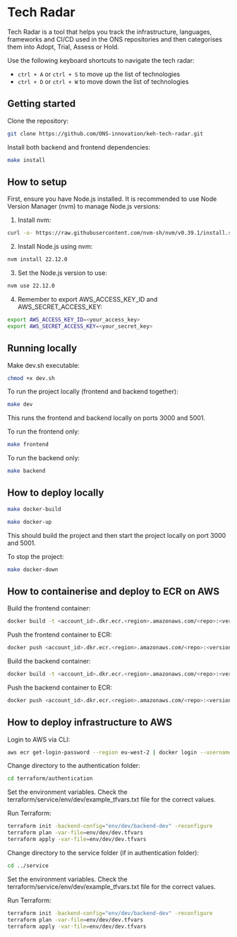 # Tech Radar

Tech Radar is a tool that helps you track the infrastructure, languages, frameworks and CI/CD used in the ONS repositories and then categorises them into Adopt, Trial, Assess or Hold.

Use the following keyboard shortcuts to navigate the tech radar:

- `ctrl + A` or `ctrl + S` to move up the list of technologies
- `ctrl + D` or `ctrl + W` to move down the list of technologies

## Getting started

Clone the repository:
```bash
git clone https://github.com/ONS-innovation/keh-tech-radar.git
```

Install both backend and frontend dependencies:
```bash
make install
```
## How to setup

First, ensure you have Node.js installed. It is recommended to use Node Version Manager (nvm) to manage Node.js versions:

1. Install nvm:
```bash
curl -o- https://raw.githubusercontent.com/nvm-sh/nvm/v0.39.1/install.sh | bash
```

2. Install Node.js using nvm:
```bash
nvm install 22.12.0
```

3. Set the Node.js version to use:
```bash
nvm use 22.12.0
```

4. Remember to export AWS_ACCESS_KEY_ID and AWS_SECRET_ACCESS_KEY:
```bash
export AWS_ACCESS_KEY_ID=<your_access_key>
export AWS_SECRET_ACCESS_KEY=<your_secret_key>
```
## Running locally

Make dev.sh executable:
```bash
chmod +x dev.sh
```

To run the project locally (frontend and backend together):
```bash
make dev
```
This runs the frontend and backend locally on ports 3000 and 5001.

To run the frontend only:
```bash
make frontend
```

To run the backend only:
```bash
make backend
```

## How to deploy locally

```bash
make docker-build
```

```bash
make docker-up
```

This should build the project and then start the project locally on port 3000 and 5001.

To stop the project:
```bash
make docker-down
```

## How to containerise and deploy to ECR on AWS

Build the frontend container:

```bash
docker build -t <account_id>.dkr.ecr.<region>.amazonaws.com/<repo>:<version_tag> ./frontend
```

Push the frontend container to ECR:

```bash
docker push <account_id>.dkr.ecr.<region>.amazonaws.com/<repo>:<version_tag>
```

Build the backend container:

```bash
docker build -t <account_id>.dkr.ecr.<region>.amazonaws.com/<repo>:<version_tag> ./backend
```

Push the backend container to ECR:

```bash
docker push <account_id>.dkr.ecr.<region>.amazonaws.com/<repo>:<version_tag>
```

## How to deploy infrastructure to AWS

Login to AWS via CLI:

```bash
aws ecr get-login-password --region eu-west-2 | docker login --username AWS --password-stdin 999999999999.dkr.ecr.eu-west-2.amazonaws.com
```

Change directory to the authentication folder:

```bash
cd terraform/authentication
```

Set the environment variables. Check the terraform/service/env/dev/example_tfvars.txt file for the correct values.

Run Terraform:

```bash
terraform init -backend-config="env/dev/backend-dev" -reconfigure
terraform plan -var-file=env/dev/dev.tfvars
terraform apply -var-file=env/dev/dev.tfvars
```

Change directory to the service folder (if in authentication folder):

```bash
cd ../service
```

Set the environment variables. Check the terraform/service/env/dev/example_tfvars.txt file for the correct values.

Run Terraform:

```bash
terraform init -backend-config="env/dev/backend-dev" -reconfigure
terraform plan -var-file=env/dev/dev.tfvars
terraform apply -var-file=env/dev/dev.tfvars
```

